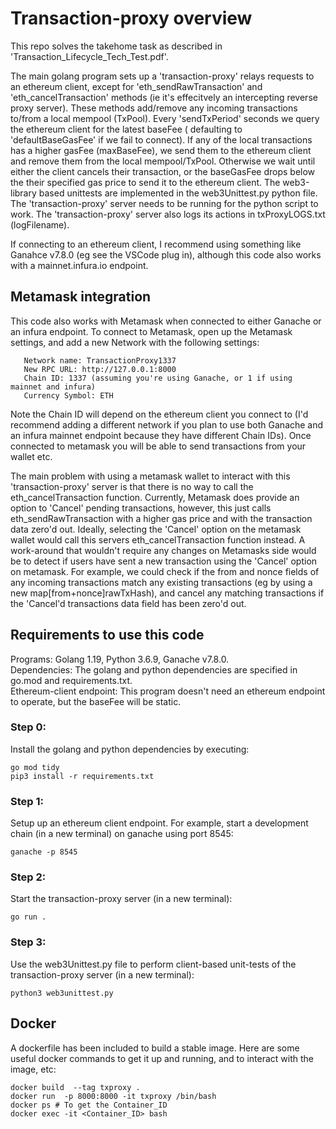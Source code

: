 
# Transaction-proxy overview

This repo solves the takehome task as described in 'Transaction_Lifecycle_Tech_Test.pdf'. 

The main golang program sets up a 'transaction-proxy' relays requests to an ethereum client, except for 'eth_sendRawTransaction' and 'eth_cancelTransaction' methods (ie it's effecitvely an intercepting reverse proxy server). These methods add/remove any incoming transactions to/from a local mempool (TxPool). Every 'sendTxPeriod' seconds we query the ethereum client for the latest baseFee ( defaulting to 'defaultBaseGasFee' if we fail to connect). If any of the local transactions has a higher gasFee (maxBaseFee), we send them to the ethereum client and remove them from the local mempool/TxPool. Otherwise we wait until either the client cancels their transaction, or the baseGasFee drops below the their specified gas price to send it to the ethereum client. The web3-library based unittests are implemented in the web3Unittest.py python file. The 'transaction-proxy' server needs to be running for the python script to work. The 'transaction-proxy' server also logs its actions in txProxyLOGS.txt (logFilename).

If connecting to an ethereum client, I recommend using something like Ganahce v7.8.0 (eg see the VSCode plug in), although this code also works with a mainnet.infura.io endpoint.

## Metamask integration

This code also works with Metamask when connected to either Ganache or an infura endpoint. To connect to Metamask, open up the Metamask settings, and add a new Network with the following settings:
 ```
    Network name: TransactionProxy1337  
    New RPC URL: http://127.0.0.1:8000    
    Chain ID: 1337 (assuming you're using Ganache, or 1 if using mainnet and infura)
    Currency Symbol: ETH  
```

Note the Chain ID will depend on the ethereum client you connect to (I'd recommend adding a different network if you plan to use both Ganache and an infura mainnet endpoint because they have different Chain IDs). Once connected to metamask you will be able to send transactions from your wallet etc.

The main problem with using a metamask wallet to interact with this 'transaction-proxy' server is that there is no way to call the eth_cancelTransaction function. Currently, Metamask does provide an option to 'Cancel' pending transactions, however, this just calls eth_sendRawTransaction with a higher gas price and with the transaction data zero'd out. Ideally, selecting the 'Cancel' option on the metamask wallet would call this servers eth_cancelTransaction function instead. A work-around that wouldn't require any changes on Metamasks side would be to detect if users have sent a new transaction using the 'Cancel' option on metamask. For example, we could check if the from and nonce fields of any incoming transactions match any existing transactions (eg by using a new map[from+nonce]rawTxHash), and cancel any matching transactions if the 'Cancel'd transactions data field has been zero'd out. 



## Requirements to use this code
Programs: Golang 1.19, Python 3.6.9, Ganache v7.8.0.   
Dependencies: The golang and python dependencies are specified in go.mod and requirements.txt.  
Ethereum-client endpoint: This program doesn't need an ethereum endpoint to operate, but the baseFee will be static. 

### Step 0:
Install the golang and python dependencies by executing:   
```
go mod tidy
pip3 install -r requirements.txt
```

### Step 1:

Setup up an ethereum client endpoint. For example, start a development chain (in a new terminal) on ganache using port 8545:
```
ganache -p 8545
```

### Step 2:

Start the transaction-proxy server (in a new terminal):   
```
go run .
```
### Step 3:

Use the web3Unittest.py file to perform client-based unit-tests of the transaction-proxy server (in a new terminal):  
```
python3 web3unittest.py
````


## Docker 

A dockerfile has been included to build a stable image. Here are some useful docker commands to get it up and running, and to interact with the image, etc:
```
docker build  --tag txproxy .
docker run  -p 8000:8000 -it txproxy /bin/bash
docker ps # To get the Container_ID
docker exec -it <Container_ID> bash
```
